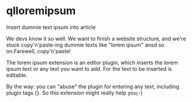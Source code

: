 # qlloremipsum 

Insert dummie text ipsum into article

We devs know it so well. We want to finish a website structure, and we're stuck copy'n'paste-ing dummie texts like "lorem ipsum" ansd so on.Farewell, copy'n'paste!

The lorem ipsum extension is an editor plugin, which inserts the lorem ipsum text or any text you want to add. For the text to be inserted is editable.

By the way: you can "abuse" the plugin for entering any text, including plugin tags {}. So this extension might really help you;-)